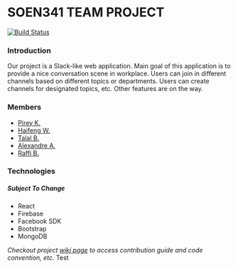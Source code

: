 # SOEN341 TEAM PROJECT
[![Build Status](https://travis-ci.org/Pirey96/Project-341.svg?branch=master)](https://travis-ci.org/Pirey96/Project-341)
### Introduction

Our project is a Slack-like web application. Main goal of this application is to provide a nice conversation scene in workplace.
Users can join in different channels based on different topics or departments. Users can create channels for designated topics, etc.
Other features are on the way.

### Members

- [Pirey K.](https://github.com/Pirey96)
- [Haifeng W.](https://github.com/HanfordWu)
- [Talal B.](https://github.com/t98b)
- [Alexandre A.](https://github.com/Alxttar)
- [Raffi B.](https://github.com/raffialan)

### Technologies
##### _Subject To Change_
- React
- Firebase
- Facebook SDK
- Bootstrap
- MongoDB

*Checkout project [wiki page](https://github.com/Pirey96/Project-341/wiki) to access contribution guide and code convention, etc.*
Test
